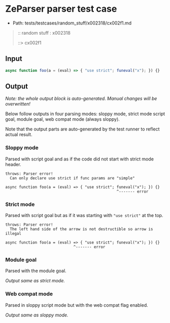 # ZeParser parser test case

- Path: tests/testcases/random_stuff/x002318/cx002f1.md

> :: random stuff : x002318
>
> ::> cx002f1

## Input


`````js
async function foo(a = (eval) => { "use strict"; funeval("x"); }) {}
`````

## Output

_Note: the whole output block is auto-generated. Manual changes will be overwritten!_

Below follow outputs in four parsing modes: sloppy mode, strict mode script goal, module goal, web compat mode (always sloppy).

Note that the output parts are auto-generated by the test runner to reflect actual result.

### Sloppy mode

Parsed with script goal and as if the code did not start with strict mode header.

`````
throws: Parser error!
  Can only declare use strict if func params are "simple"

async function foo(a = (eval) => { "use strict"; funeval("x"); }) {}
                                                 ^------- error
`````

### Strict mode

Parsed with script goal but as if it was starting with `"use strict"` at the top.

`````
throws: Parser error!
  The left hand side of the arrow is not destructible so arrow is illegal

async function foo(a = (eval) => { "use strict"; funeval("x"); }) {}
                              ^------- error
`````


### Module goal

Parsed with the module goal.

_Output same as strict mode._

### Web compat mode

Parsed in sloppy script mode but with the web compat flag enabled.

_Output same as sloppy mode._

